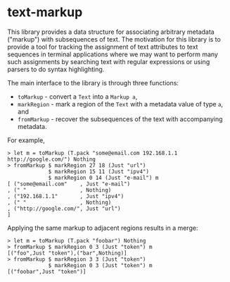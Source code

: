 text-markup
===========

This library provides a data structure for associating arbitrary
metadata ("markup") with subsequences of text. The motivation for
this library is to provide a tool for tracking the assignment of text
attributes to text sequences in terminal applications where we may
want to perform many such assignments by searching text with regular
expressions or using parsers to do syntax highlighting.

The main interface to the library is through three functions:

 * `toMarkup` - convert a `Text` into a `Markup a`,
 * `markRegion` - mark a region of the `Text` with a metadata value of
   type `a`, and
 * `fromMarkup` - recover the subsequences of the text with accompanying
   metadata.

For example,

```
> let m = toMarkup (T.pack "some@email.com 192.168.1.1 http://google.com/") Nothing
> fromMarkup $ markRegion 27 18 (Just "url")
             $ markRegion 15 11 (Just "ipv4")
             $ markRegion 0 14 (Just "e-mail") m
[ ("some@email.com"    , Just "e-mail")
, (" "                 , Nothing)
, ("192.168.1.1"       , Just "ipv4")
, (" "                 , Nothing)
, ("http://google.com/", Just "url")
]
```

Applying the same markup to adjacent regions results in a merge:

```
> let m = toMarkup (T.pack "foobar") Nothing
> fromMarkup $ markRegion 0 3 (Just "token") m
[("foo",Just "token"),("bar",Nothing)]
> fromMarkup $ markRegion 3 3 (Just "token")
             $ markRegion 0 3 (Just "token") m
[("foobar",Just "token")]
```
